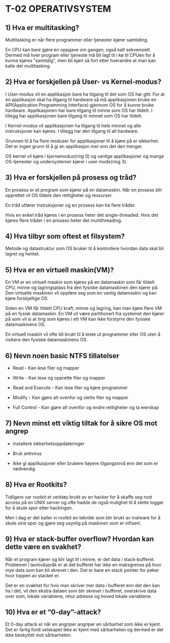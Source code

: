 # T-02 OPERATIVSYSTEM

## 1) Hva er multitasking?

Multitasking er når flere programmer eller tjenester kjører samtiding.

En CPU kan bare gjøre en oppgave om gangen, også kalt sekvensielt. Dermed må hver program eller tjeneste må bli lagt til i kø til CPUen for å kunne kjøres "samtidig", men bli kjørt så fort etter hverandre at man kan kalle det multitasking.

## 2) Hva er forskjellen på User- vs Kernel-modus?

I User-modus vil en applikasjon bare ha tilgang til det som OS har gitt. For at en applikasjon skal ha tilgang til hardware så må applikasjonen bruke en API(Application Programming Interface) gjennom OS for å kunne bruke hardware. Applikasjonen har bare tilgang til minne som OS har tildelt. I tillegg har applikasjonen bare tilgang til minnet som OS har tildelt.

I Kernel-modus vil applikasjonen ha tilgang til hele minnet og alle instruksjoner kan kjøres. I tillegg har den tilgang til all hardware.

Grunnen til å ha flere moduser for applikasjoner til å kjøre på er sikkerhet. Det er ingen grunn til å gi en applikasjon mer enn det den trenger.

OS kernel vil kjøre i kjernemodus(ring 0) og vanlige applikasjoner og mange OS-tjenester og undersystemer kjører i user mode(ring 3).

## 3) Hva er forskjellen på prosess og tråd?

En prosess er et program som kjører på en datamaskin. Når en prosess blir opprettet vil OS tildele den rettigheter og ressurser.

En tråd utfører instruksjoner og en prosess kan ha flere tråder.

Hvis en enkel tråd kjøres i en prosess heter det single-threaded. Hvis det kjøres flere tråder i en prosess heter det multithreading.

## 4) Hva tilbyr som oftest et filsystem?

Metode og datastruktur som OS bruker til å kontrollere hvordan data skal bli lagret og hentet.

## 5) Hva er en virtuell maskin(VM)?

En VM er en virtuell maskin som kjøres på en datamaskin som får tildelt CPU, minne og lagringsplass fra den fysiske datamaskinen den kjører på. Den virtuelle maskinen vil oppføre seg som en vanlig datamaskin og kan kjøre forskjellige OS.

Siden en VM får tildelt CPU kraft, minne og lagring, kan man kjøre flere VM på en fysisk datamaskin. En VM vil være partitionert fra systemet den kjører på som vil si at ting som kjøres i ett VM kan ikke forstyrre den fysiske datamaskinens OS.

En virtuell maskin vil ofte bli brukt til å teste ut programmer eller OS uten å risikere den fysiske datamaskinens OS.

## 6) Nevn noen basic NTFS tillatelser

- Read - Kan lese filer og mapper

- Write - Kan lese og opprette filer og mapper

- Read and Execute - Kan lese filer og kjøre programmer

- Modify - Kan gjøre alt ovenfor og slette filer og mapper

- Full Control - Kan gjøre alt ovenfor og endre rettigheter og ta eierskap

## 7) Nevn minst ett viktig tiltak for å sikre OS mot angrep

- Installere sikkerhetsoppdateringer

- Bruk antivirus

- Ikke gi applikasjoner eller brukere høyere tilgangsnivå enn det som er nødvendig

## 8) Hva er Rootkits?

Tidligere var rootkit et verktøy brukt av en hacker for å skaffe seg root access på en UNIX server og ofte hadde de også mulighet til å slette logger for å skule spor etter hackingen.

Men i dag er det kaller vi rootkit en teknikk som blir brukt av malware for å skule sine spor og gjøre seg usynlig på maskinen som er infisert.

## 9) Hva er stack-buffer overflow? Hvordan kan dette være en svakhet?

Når et program kjører og blir lagt til i minne, er det data i stack-bufferet. Problemet I lavnivåspråk er at det bufferet har ikke en maksgrense på hvor mye data som kan bli skrevet i den. Det er bare en stack pointer for peker hvor toppen av stacket er.

Det er en svakhet for hvis man skriver mer data i bufferet enn det den kan ha i det, vil den ekstra dataen som blir skrevet i bufferet, overskrive data over som, lokale variablene, retur adresse og hoved lokale variablene.

## 10) Hva er et “0-day”-attack?

Et 0-day attack er når en angriper angriper en sårbarhet som ikke er kjent. Det er farlig fordi selskapet ikke er kjent med sårbarheten og dermed er det ikke beskyttet mot sårbarheten.
